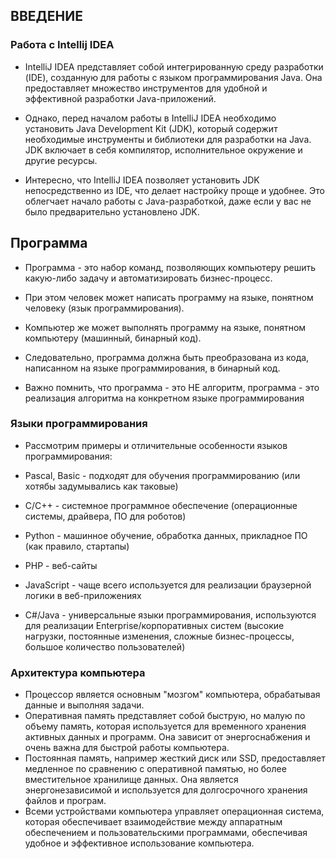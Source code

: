 ## ВВЕДЕНИЕ
### Работа с Intellij IDEA

* IntelliJ IDEA представляет собой интегрированную среду разработки (IDE), созданную для работы с языком 
программирования Java. Она предоставляет множество инструментов для удобной и эффективной разработки Java-приложений.

* Однако, перед началом работы в IntelliJ IDEA необходимо установить Java Development Kit (JDK), который содержит 
необходимые инструменты и библиотеки для разработки на Java. JDK включает в себя компилятор, исполнительное окружение 
и другие ресурсы.

* Интересно, что IntelliJ IDEA позволяет установить JDK непосредственно из IDE, что делает настройку проще и удобнее.
Это облегчает начало работы с Java-разработкой, даже если у вас не было предварительно установлено JDK.


## Программа
* Программа - это набор команд, позволяющих компьютеру решить какую-либо задачу и автоматизировать бизнес-процесс.
* При этом человек может написать программу на языке, понятном человеку (язык программирования). 
* Компьютер же может выполнять программу на языке, понятном компьютеру (машинный, бинарный код). 
* Следовательно, программа должна быть преобразована из кода, написанном на языке программирования, в бинарный код.

* Важно помнить, что программа - это НЕ алгоритм, программа - это реализация алгоритма на конкретном языке программирования

### Языки программирования
* Рассмотрим примеры и отличительные особенности языков программирования:

* Pascal, Basic - подходят для обучения программированию (или хотябы задумывались как таковые)
* C/C++ - системное программное обеспечение (операционные системы, драйвера, ПО для роботов)
* Python - машинное обучение, обработка данных, прикладное ПО (как правило, стартапы)
* PHP - веб-сайты
* JavaScript - чаще всего используется для реализации браузерной логики в веб-приложениях
* C#/Java - универсальные языки программирования, используются для реализации Enterprise/корпоративных систем 
(высокие нагрузки, постоянные изменения, сложные бизнес-процессы, большое количество пользователей)
### Архитектура компьютера

* Процессор является основным "мозгом" компьютера, обрабатывая данные и выполняя задачи. 
* Оперативная память представляет собой быструю, но малую по объему память, которая используется для временного хранения 
активных данных и программ. Она зависит от энергоснабжения и очень важна для быстрой работы компьютера.
* Постоянная память, например жесткий диск или SSD, предоставляет медленное по сравнению с оперативной памятью, 
но более вместительное хранилище данных. Она является энергонезависимой и используется для долгосрочного хранения 
файлов и програм.
* Всеми устройствами компьютера управляет операционная система, которая обеспечивает взаимодействие между аппаратным 
обеспечением и пользовательскими программами, обеспечивая удобное и эффективное использование компьютера.
